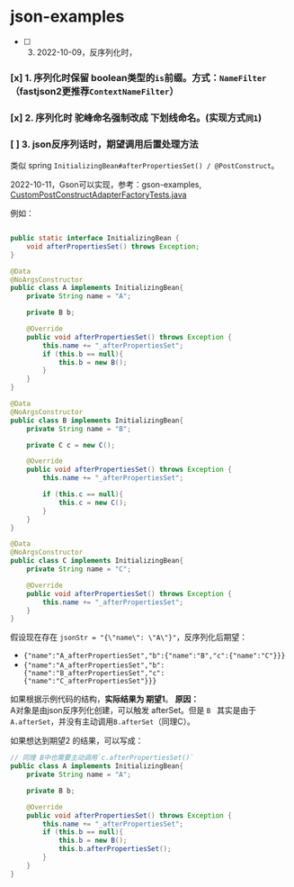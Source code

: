 # json-examples

- [ ] 3. 2022-10-09，反序列化时，

### [x] 1. 序列化时保留 boolean类型的`is`前缀。方式：`NameFilter` （fastjson2更推荐`ContextNameFilter`）

### [x] 2. 序列化时 驼峰命名强制改成 下划线命名。(实现方式`同1`)


### [ ] 3. json反序列话时，期望调用后置处理方法
类似 spring `InitializingBean#afterPropertiesSet() / @PostConstruct`。  

2022-10-11，Gson可以实现，参考：gson-examples, [CustomPostConstructAdapterFactoryTests.java](gson-examples%2Fsrc%2Ftest%2Fjava%2Fcom%2Fvergilyn%2Fexamples%2Fgson%2FCustomPostConstructAdapterFactoryTests.java)

例如：
```java

public static interface InitializingBean {
	void afterPropertiesSet() throws Exception;
}

@Data
@NoArgsConstructor
public class A implements InitializingBean{
	private String name = "A";

	private B b;

	@Override
	public void afterPropertiesSet() throws Exception {
		this.name += "_afterPropertiesSet";
		if (this.b == null){
			this.b = new B();
		}
	}
}

@Data
@NoArgsConstructor
public class B implements InitializingBean{
	private String name = "B";

	private C c = new C();

	@Override
	public void afterPropertiesSet() throws Exception {
		this.name += "_afterPropertiesSet";

		if (this.c == null){
			this.c = new C();
		}
	}
}

@Data
@NoArgsConstructor
public class C implements InitializingBean{
	private String name = "C";

	@Override
	public void afterPropertiesSet() throws Exception {
		this.name += "_afterPropertiesSet";
	}
}
```

假设现在存在 `jsonStr = "{\"name\": \"A\"}"`，反序列化后期望：
 - `{"name":"A_afterPropertiesSet","b":{"name":"B","c":{"name":"C"}}}`
 - `{"name":"A_afterPropertiesSet","b":{"name":"B_afterPropertiesSet","c":{"name":"C_afterPropertiesSet"}}}`

如果根据示例代码的结构，**实际结果为 期望1**。
**原因：**    
A对象是由json反序列化创建，可以触发 afterSet。但是 `B ` 其实是由于 `A.afterSet`，并没有主动调用`B.afterSet`（同理C）。

如果想达到期望2 的结果，可以写成：
```java
// 同理 B中也需要主动调用`c.afterPropertiesSet()`
public class A implements InitializingBean{
	private String name = "A";

	private B b;

	@Override
	public void afterPropertiesSet() throws Exception {
		this.name += "_afterPropertiesSet";
		if (this.b == null){
			this.b = new B();
			this.b.afterPropertiesSet();
		}
	}
}
```
